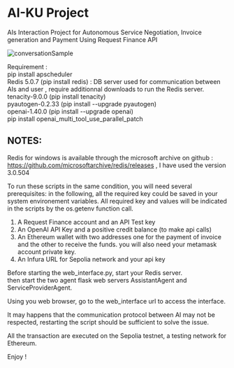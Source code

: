 ﻿# AI-KU Project

AIs Interaction Project for Autonomous Service Negotiation, Invoice generation and Payment Using Request Finance API

![conversationSample](https://github.com/user-attachments/assets/78a3f30e-4561-45a2-a7db-03f4a4013817)

Requirement : <br />
pip install apscheduler <br />
Redis 5.0.7 (pip install redis)   :  DB server used for communication between AIs and user , require additionnal downloads to run the Redis server.  <br />
tenacity-9.0.0 (pip install tenacity) <br />
pyautogen-0.2.33 (pip install --upgrade pyautogen) <br />
openai-1.40.0 (pip install --upgrade openai) <br />
pip install openai_multi_tool_use_parallel_patch <br />

## NOTES: 
Redis for windows is available through the microsoft archive on github : https://github.com/microsoftarchive/redis/releases , I have used the version 3.0.504

To run these scripts in the same condition, you will need several prerequisites: 
in the following, all the required key could be saved in your system environement variables. All required key and values will be indicated in the scripts by the os.getenv function call. 

1) A Request Finance account and an API Test key
2) An OpenAI API Key and a positive credit balance (to make api calls) 
2) An Ethereum wallet with two addresses one for the payment of invoice and the other to receive the funds. you will also need your metamask account private key.
3) An Infura URL for Sepolia network and your api key
 
Before starting the web_interface.py, start your Redis server.  
then start the two agent flask web servers AssistantAgent and ServiceProviderAgent. 

Using you web browser, go to the web_interface url  to access the interface. 

It may happens that the communication protocol between AI may not be respected, restarting the script should be sufficient to solve the issue. 

All the transaction are executed on the Sepolia testnet, a testing network for Ethereum. 

Enjoy ! 
